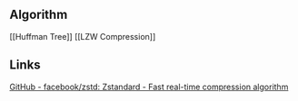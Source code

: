 ## Algorithm
[[Huffman Tree]]
[[LZW Compression]]

## Links
[GitHub - facebook/zstd: Zstandard - Fast real-time compression algorithm](https://github.com/facebook/zstd)
